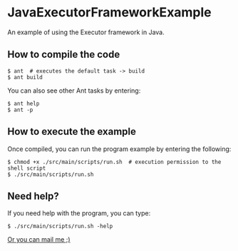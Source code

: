 JavaExecutorFrameworkExample
=============================

An example of using the Executor framework in Java.


How to compile the code
-----------------------

    $ ant  # executes the default task -> build
    $ ant build

You can also see other Ant tasks by entering:

    $ ant help
    $ ant -p


How to execute the example
--------------------------

Once compiled, you can run the program example by entering the following:

    $ chmod +x ./src/main/scripts/run.sh  # execution permission to the shell script
    $ ./src/main/scripts/run.sh


Need help?
----------

If you need help with the program, you can type:

    $ ./src/main/scripts/run.sh -help

[Or you can mail me ;)](mailto:ariel.gerardo.rios@gmail.com)
